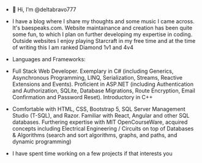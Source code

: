 - 👋 Hi, I’m @deltabravo777

- I have a blog where I share my thoughts and some music I came across. It's baespeaks.com. 
  Website maintainance and creation has been quite some fun, to which I plan on further developing my expertise in coding.
  Outside websites I enjoy playing Starcraft in my free time and at the time of writing this I am ranked Diamond 1v1 and 4v4
  
- Languages and Frameworks:
- Full Stack Web Developer. Exemplary in C# (including Generics, Asynchronous Programming, LINQ, Serialization, Streams, Reactive Extensions and Events). Proficient in ASP.NET (including Authentication and Authorization, SQLite, Database Migrations, Route Encryption, Email Confirmation and Password Reset). Introductory in C++
- Comfortable with HTML, CSS, Bootstrap 5, SQL Server Management Studio (T-SQL), and Razor. Familiar with React, Angular and other SQL databases. Furthering expertise with MIT OpenCourseWare, acquired concepts including Electrical Engineering / Circuits on top of Databases & Algorithms (search and sort algorithms, graphs, and paths, and dynamic programming)


- I have spent time working on a few projects if that interests you

<!---
deltabravo777/deltabravo777 is a ✨ special ✨ repository because its `README.md` (this file) appears on your GitHub profile.
You can click the Preview link to take a look at your changes.
--->
